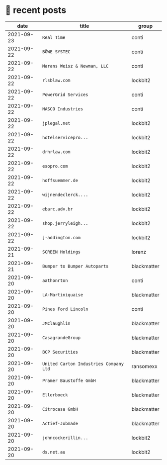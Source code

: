 # 📰 recent posts

| date | title | group |
|---|---|---|
| 2021-09-23 | `Real Time` | conti |
| 2021-09-22 | `BÖWE SYSTEC` | conti |
| 2021-09-22 | `Marans Weisz & Newman, LLC` | conti |
| 2021-09-22 | `rlsblaw.com` | lockbit2 |
| 2021-09-22 | `PowerGrid Services` | conti |
| 2021-09-22 | `NASCO Industries` | conti |
| 2021-09-22 | `jplegal.net ` | lockbit2 |
| 2021-09-22 | `hotelservicepro... ` | lockbit2 |
| 2021-09-22 | `drhrlaw.com ` | lockbit2 |
| 2021-09-22 | `esopro.com ` | lockbit2 |
| 2021-09-22 | `hoffsuemmer.de ` | lockbit2 |
| 2021-09-22 | `wijnendeclerck.... ` | lockbit2 |
| 2021-09-22 | `ebarc.adv.br ` | lockbit2 |
| 2021-09-22 | `shop.jerryleigh... ` | lockbit2 |
| 2021-09-22 | `j-addington.com ` | lockbit2 |
| 2021-09-21 | `SCREEN Holdings` | lorenz |
| 2021-09-21 | `Bumper to Bumper Autoparts` | blackmatter |
| 2021-09-20 | `aathonrton` | conti |
| 2021-09-20 | `LA-Martiniquaise` | blackmatter |
| 2021-09-20 | `Pines Ford Lincoln` | conti |
| 2021-09-20 | `JMclaughlin` | blackmatter |
| 2021-09-20 | `CasagrandeGroup` | blackmatter |
| 2021-09-20 | `BCP Securities` | blackmatter |
| 2021-09-20 | `United Carton Industries Company Ltd` | ransomexx |
| 2021-09-20 | `Pramer Baustoffe GmbH` | blackmatter |
| 2021-09-20 | `Ellerboeck` | blackmatter |
| 2021-09-20 | `Citrocasa GmbH` | blackmatter |
| 2021-09-20 | `Actief-Jobmade` | blackmatter |
| 2021-09-20 | `johncockerillin... ` | lockbit2 |
| 2021-09-20 | `ds.net.au ` | lockbit2 |
